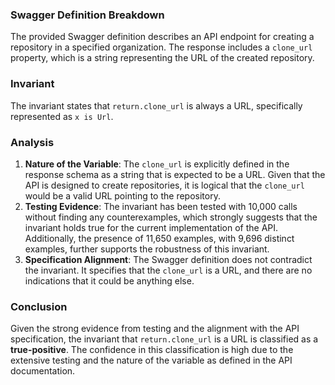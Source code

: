### Swagger Definition Breakdown
The provided Swagger definition describes an API endpoint for creating a repository in a specified organization. The response includes a `clone_url` property, which is a string representing the URL of the created repository.

### Invariant
The invariant states that `return.clone_url` is always a URL, specifically represented as `x is Url`.

### Analysis
1. **Nature of the Variable**: The `clone_url` is explicitly defined in the response schema as a string that is expected to be a URL. Given that the API is designed to create repositories, it is logical that the `clone_url` would be a valid URL pointing to the repository.
2. **Testing Evidence**: The invariant has been tested with 10,000 calls without finding any counterexamples, which strongly suggests that the invariant holds true for the current implementation of the API. Additionally, the presence of 11,650 examples, with 9,696 distinct examples, further supports the robustness of this invariant.
3. **Specification Alignment**: The Swagger definition does not contradict the invariant. It specifies that the `clone_url` is a URL, and there are no indications that it could be anything else.

### Conclusion
Given the strong evidence from testing and the alignment with the API specification, the invariant that `return.clone_url` is a URL is classified as a **true-positive**. The confidence in this classification is high due to the extensive testing and the nature of the variable as defined in the API documentation.
